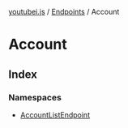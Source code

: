 [youtubei.js](../../../../README.md) / [Endpoints](../../README.md) / Account

# Account

## Index

### Namespaces

- [AccountListEndpoint](namespaces/AccountListEndpoint/README.md)
